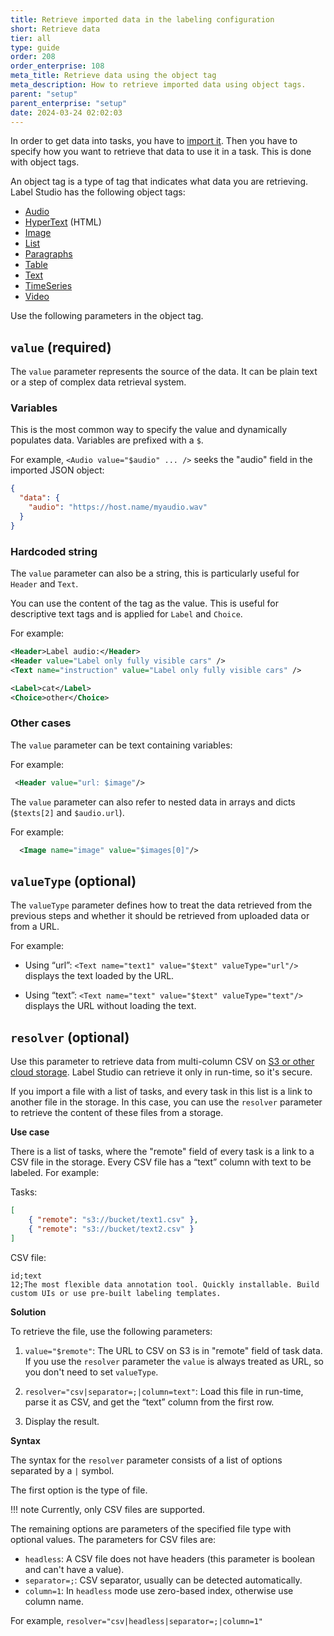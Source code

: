 ```yaml
---
title: Retrieve imported data in the labeling configuration
short: Retrieve data
tier: all
type: guide
order: 208
order_enterprise: 108
meta_title: Retrieve data using the object tag
meta_description: How to retrieve imported data using object tags.
parent: "setup"
parent_enterprise: "setup"
date: 2024-03-24 02:02:03
---
```



In order to get data into tasks, you have to [import it](tasks). Then you have to specify how you want to retrieve that data to use it in a task. This is done with object tags. 

An object tag is a type of tag that indicates what data you are retrieving. Label Studio has the following object tags:

* [Audio](/tags/audio)
* [HyperText](/tags/hypertext) (HTML)
* [Image](/tags/image)
* [List](/tags/list)
* [Paragraphs](/tags/paragraphs)
* [Table](/tags/table)
* [Text](/tags/text)
* [TimeSeries](/tags/timeseries)
* [Video](/tags/video)


Use the following parameters in the object tag.

## `value` (required)

The `value` parameter represents the source of the data. It can be plain text or a step of complex data retrieval system. 

### Variables 

This is the most common way to specify the value and dynamically populates data. Variables are prefixed with a `$`. 

For example, `<Audio value="$audio" ... />` seeks the "audio" field in the imported JSON object:

```json
{
  "data": {
    "audio": "https://host.name/myaudio.wav"
  }
}
```

### Hardcoded string

The `value` parameter can also be a string, this is particularly useful for `Header` and `Text`. 

You can use the content of the tag as the value. This is useful for descriptive text tags and is applied for `Label` and `Choice`.

For example:

```xml
<Header>Label audio:</Header>
<Header value="Label only fully visible cars" />
<Text name="instruction" value="Label only fully visible cars" />

<Label>cat</Label>
<Choice>other</Choice>
```

### Other cases

The `value` parameter can be text containing variables:

For example:

```xml
 <Header value="url: $image"/>
```

The `value` parameter can also refer to nested data in arrays and dicts (`$texts[2]` and `$audio.url`). 

For example: 

```xml
  <Image name="image" value="$images[0]"/>
```


## `valueType` (optional)

The `valueType` parameter defines how to treat the data retrieved from the previous steps and whether it should be retrieved from uploaded data or from a URL. 

For example:

- Using “url”: `<Text name="text1" value="$text" valueType="url"/>` displays the text loaded by the URL.

- Using “text”: `<Text name="text" value="$text" valueType="text"/>` displays the URL without loading the text.

## `resolver` (optional)
    
Use this parameter to retrieve data from multi-column CSV on [S3 or other cloud storage](/guide/storage.html). Label Studio can retrieve it only in run-time, so it's secure.

If you import a file with a list of tasks, and every task in this list is a link to another file in the storage. In this case, you can use the `resolver` parameter to retrieve the content of these files from a storage. 

**Use case**

There is a list of tasks, where the "remote" field of every task is a link to a CSV file in the storage. Every CSV file has a “text” column with text to be labeled. For example:

Tasks:

```json
[
    { "remote": "s3://bucket/text1.csv" },
    { "remote": "s3://bucket/text2.csv" }
]
```

CSV file:

```csv
id;text
12;The most flexible data annotation tool. Quickly installable. Build custom UIs or use pre-built labeling templates.
```

**Solution**

To retrieve the file, use the following parameters:

1. `value="$remote"`: The URL to CSV on S3 is in "remote" field of task data. If you use the `resolver` parameter the `value` is always treated as URL, so you don't need to set `valueType`.

2. `resolver="csv|separator=;|column=text"`: Load this file in run-time, parse it as CSV, and get the “text” column from the first row. 

3. Display the result.

**Syntax**

The syntax for the `resolver` parameter consists of a list of options separated by a `|` symbol.

The first option is the type of file.

!!! note
    Currently, only CSV files are supported.

The remaining options are parameters of the specified file type with optional values. The parameters for CSV files are:

- `headless`: A CSV file does not have headers (this parameter is boolean and can't have a value).
- `separator=;`: CSV separator, usually can be detected automatically.
- `column=1`: In `headless` mode use zero-based index, otherwise use column name.

For example, `resolver="csv|headless|separator=;|column=1"`
